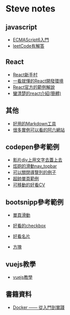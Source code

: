 Steve notes
============

javascript
-----------
* [ECMAScript6入門](http://es6.ruanyifeng.com/)
* [leetCode有解答](https://skyyen999.gitbooks.io/-leetcode-with-javascript/content/questions/242md.html)

React
-----
* [React新手村](http://sweeteason.pixnet.net/blog/post/42799208#react1)
* [一看就懂的React開發環境](http://blog.techbridge.cc/2016/07/30/react-dev-enviroment-webpack-browserify/)
* [React官方的範例解說](https://facebook.github.io/react/index.html)
* [蠻清楚的react介紹(簡體)](https://www.w3cplus.com/javascript/the-inner-workings-of-virtual-dom.html)

其他
-----
* [好用的Markdown工具](https://stackedit.io/editor)
* [很多實例可以看的阿六網站](https://www.kancloud.cn/digest/yvettelau/137641)

codepen參考範例
---------------
* [影片div上用文字去蓋上去](https://codepen.io/icutpeople/pen/whueK)
* [炫砲的滑動nav_topbar](https://codepen.io/davidicus/pen/pvObpV)
* [可以關閉導覽列的例子](https://codepen.io/surjithctly/pen/pLDwe)
* [超帥單頁範例](https://codepen.io/suez/pen/JoWKKX)
* [可移動的好看CV](https://codepen.io/erictreacy/pen/EbWmbY)

bootsnipp參考範例
-----------------
* [單頁滑動](https://bootsnipp.com/snippets/featured/animated-vertical-bootstrap-carousel-on-mouse-scroll-and-swipe)
* [好看的checkbox](https://bootsnipp.com/snippets/0lN4G)

* [好看名片](https://bootsnipp.com/snippets/l1QW0)
* [方塊](https://bootsnipp.com/snippets/D06nG)

vuejs教學
----------
* [vuejs教學](https://nowills.blogspot.tw/search/label/Vue%20js?&max-results=8)


書籍資料
----------

* [Docker —— 從入門到實踐](https://philipzheng.gitbooks.io/docker_practice/content/appendix_repo/nginx.html)
